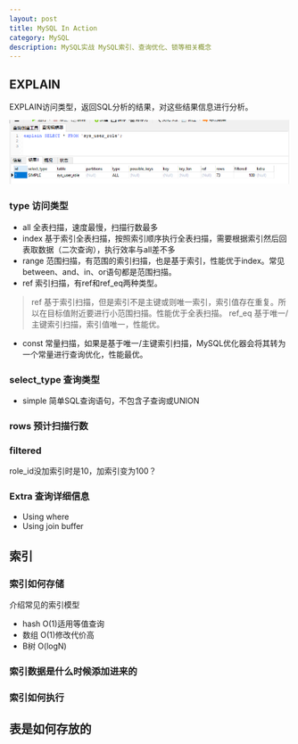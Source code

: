 ```yaml
---
layout: post
title: MySQL In Action
category: MySQL
description: MySQL实战 MySQL索引、查询优化、锁等相关概念
---
```


## EXPLAIN

EXPLAIN访问类型，返回SQL分析的结果，对这些结果信息进行分析。

![](/assets/images/mysql/explain.png)

### type 访问类型

- all 全表扫描，速度最慢，扫描行数最多
- index 基于索引全表扫描，按照索引顺序执行全表扫描，需要根据索引然后回表取数据（二次查询），执行效率与all差不多
- range 范围扫描，有范围的索引扫描，也是基于索引，性能优于index。常见between、and、in、or语句都是范围扫描。
- ref 索引扫描，有ref和ref_eq两种类型。
> ref 基于索引扫描，但是索引不是主键或则唯一索引，索引值存在重复。所以在目标值附近要进行小范围扫描。性能优于全表扫描。
> ref_eq 基于唯一/主键索引扫描，索引值唯一，性能优。
- const 常量扫描，如果是基于唯一/主键索引扫描，MySQL优化器会将其转为一个常量进行查询优化，性能最优。


### select_type 查询类型

- simple 简单SQL查询语句，不包含子查询或UNION

### rows 预计扫描行数

### filtered

role_id没加索引时是10，加索引变为100？

### Extra 查询详细信息

- Using where
- Using join buffer

## 索引

### 索引如何存储

介绍常见的索引模型
- hash O(1)适用等值查询
- 数组 O(1)修改代价高
- B树 O(logN)

### 索引数据是什么时候添加进来的

### 索引如何执行

## 表是如何存放的